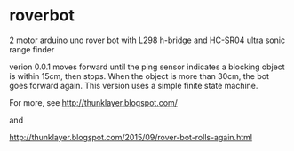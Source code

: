 # roverbot
2 motor arduino uno rover bot with L298 h-bridge and HC-SR04 ultra sonic range finder

verion 0.0.1 moves forward until the ping sensor indicates a blocking object is within 15cm, then stops.  When the object is more than 30cm, the bot goes forward again.  This version uses a simple finite state machine.

For more, see
http://thunklayer.blogspot.com/

and 

http://thunklayer.blogspot.com/2015/09/rover-bot-rolls-again.html
